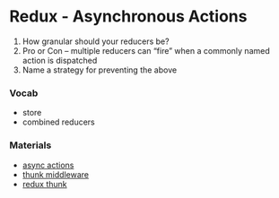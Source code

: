 # Redux - Asynchronous Actions

1. How granular should your reducers be?
2. Pro or Con – multiple reducers can “fire” when a commonly named action is dispatched
3. Name a strategy for preventing the above

### Vocab
- store
- combined reducers

### Materials
- [async actions](https://redux.js.org/tutorials/fundamentals/part-6-async-logic)
- [thunk middleware](https://github.com/reduxjs/redux-thunk)
- [redux thunk](https://www.digitalocean.com/community/tutorials/redux-redux-thunk)

  
